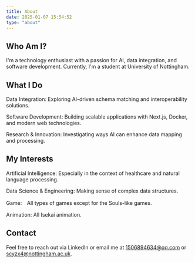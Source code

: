 ```yaml
---
title: About
date: 2025-01-07 15:54:52
type: "about"
---
```



## Who Am I?

I'm a technology enthusiast with a passion for AI, data integration, and software development. Currently, I'm a student at University of Nottingham.

## What I Do

Data Integration: Exploring AI-driven schema matching and interoperability solutions.

Software Development: Building scalable applications with Next.js, Docker, and modern web technologies.

Research & Innovation: Investigating ways AI can enhance data mapping and processing.

## My Interests

Artificial Intelligence: Especially in the context of healthcare and natural language processing.

Data Science & Engineering: Making sense of complex data structures.

Game:　All types of games except for the Souls-like games.

Animation: All Isekai animation.

## Contact

Feel free to reach out via LinkedIn or email me at 1506894634@qq.com or scyzx4@nottingham.ac.uk.

